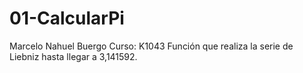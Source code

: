 # 01-CalcularPi
Marcelo Nahuel Buergo
Curso: K1043
Función que realiza la serie de Liebniz hasta llegar a 3,141592.
